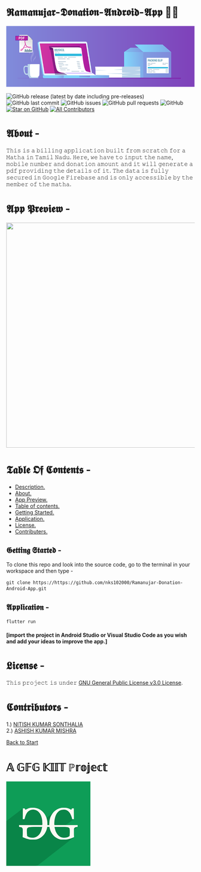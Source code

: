  <a name="title"></a>
 # 𝕽𝖆𝖒𝖆𝖓𝖚𝖏𝖆𝖗-𝕯𝖔𝖓𝖆𝖙𝖎𝖔𝖓-𝕬𝖓𝖉𝖗𝖔𝖎𝖉-𝕬𝖕𝖕 📑📑
 
![Banner](https://github.com/Sayak11/Ramanujar-Donation-Android-App/blob/main/pic1.png)

![GitHub release (latest by date including pre-releases)](https://img.shields.io/github/v/release/nks102000/Ramanujar-Donation-Android-App?include_prereleases)
![GitHub last commit](https://img.shields.io/github/last-commit/nks102000/Ramanujar-Donation-Android-App)
![GitHub issues](https://img.shields.io/github/issues-raw/nks102000/Ramanujar-Donation-Android-App)
![GitHub pull requests](https://img.shields.io/github/issues-pr/nks102000/Ramanujar-Donation-Android-App)
![GitHub](https://img.shields.io/github/license/nks102000/Ramanujar-Donation-Android-App)
[![Star on GitHub](https://img.shields.io/github/stars/nks102000/Ramanujar-Donation-Android-App.svg?style=social)](https://github.com/all-contributors/all-contributors/stargazers)
 [![All Contributors](https://img.shields.io/badge/all_contributors-2-orange.svg?style=flat-square)](#contributors-)
 
 
 <a name="about"></a>
# 𝕬𝖇𝖔𝖚𝖙 -
𝚃𝚑𝚒𝚜 𝚒𝚜 𝚊 𝚋𝚒𝚕𝚕𝚒𝚗𝚐 𝚊𝚙𝚙𝚕𝚒𝚌𝚊𝚝𝚒𝚘𝚗 𝚋𝚞𝚒𝚕𝚝 𝚏𝚛𝚘𝚖 𝚜𝚌𝚛𝚊𝚝𝚌𝚑 𝚏𝚘𝚛 𝚊 𝙼𝚊𝚝𝚑𝚊 𝚒𝚗 𝚃𝚊𝚖𝚒𝚕 𝙽𝚊𝚍𝚞.
𝙷𝚎𝚛𝚎, 𝚠𝚎 𝚑𝚊𝚟𝚎 𝚝𝚘 𝚒𝚗𝚙𝚞𝚝 𝚝𝚑𝚎 𝚗𝚊𝚖𝚎, 𝚖𝚘𝚋𝚒𝚕𝚎 𝚗𝚞𝚖𝚋𝚎𝚛 𝚊𝚗𝚍 𝚍𝚘𝚗𝚊𝚝𝚒𝚘𝚗 𝚊𝚖𝚘𝚞𝚗𝚝 𝚊𝚗𝚍 𝚒𝚝 𝚠𝚒𝚕𝚕 𝚐𝚎𝚗𝚎𝚛𝚊𝚝𝚎 𝚊 𝚙𝚍𝚏 𝚙𝚛𝚘𝚟𝚒𝚍𝚒𝚗𝚐 𝚝𝚑𝚎 𝚍𝚎𝚝𝚊𝚒𝚕𝚜 𝚘𝚏 𝚒𝚝. 𝚃𝚑𝚎 𝚍𝚊𝚝𝚊 𝚒𝚜 𝚏𝚞𝚕𝚕𝚢 𝚜𝚎𝚌𝚞𝚛𝚎𝚍 𝚒𝚗 𝙶𝚘𝚘𝚐𝚕𝚎 𝙵𝚒𝚛𝚎𝚋𝚊𝚜𝚎 𝚊𝚗𝚍 𝚒𝚜 𝚘𝚗𝚕𝚢 𝚊𝚌𝚌𝚎𝚜𝚜𝚒𝚋𝚕𝚎 𝚋𝚢 𝚝𝚑𝚎 𝚖𝚎𝚖𝚋𝚎𝚛 𝚘𝚏 𝚝𝚑𝚎 𝚖𝚊𝚝𝚑𝚊.

<a name="preview"></a>
# 𝕬𝖕𝖕 𝕻𝖗𝖊𝖛𝖎𝖊𝖜 -
<img src="https://media.giphy.com/media/IZUmj5QuWTF4C0EzAK/giphy.gif" width="600" height="600"/>

<a name="contents"></a>
# 𝕿𝖆𝖇𝖑𝖊 𝕺𝖋 𝕮𝖔𝖓𝖙𝖊𝖓𝖙𝖘 -

- [Description. ](#title)
- [About.](#about)
- [App Preview.](#preview)
- [Table of contents.](#contents)
- [Getting Started.](#getting-started)
-  [Application.](#application)
- [License.](#license)
- [Contributers.](#contributors)
 
 <a name="getting-started"></a>
  ## 𝕲𝖊𝖙𝖙𝖎𝖓𝖌 𝕾𝖙𝖆𝖗𝖙𝖊𝖉 -

To clone this repo and look into the source code, go to the terminal in your workspace and then type -
```
git clone https://https://github.com/nks102000/Ramanujar-Donation-Android-App.git
```
<a name="application"></a>
## 𝕬𝖕𝖕𝖑𝖎𝖈𝖆𝖙𝖎𝖔𝖓 -
```
flutter run 
```
#### [import the project in Android Studio or Visual Studio Code as you wish and add your ideas to improve the app.]


<a name="license"></a>
# 𝕷𝖎𝖈𝖊𝖓𝖘𝖊 -
𝚃𝚑𝚒𝚜 𝚙𝚛𝚘𝚓𝚎𝚌𝚝 𝚒𝚜 𝚞𝚗𝚍𝚎𝚛 [GNU General Public License v3.0 License](https://github.com/nks102000/Ramanujar-Donation-Android-App/blob/add-license-1/LICENSE).

<a name="contributors"></a>
# 𝕮𝖔𝖓𝖙𝖗𝖎𝖇𝖚𝖙𝖔𝖗𝖘 -
1.) [NITISH KUMAR SONTHALIA](https://github.com/nks102000#hi-there--im-nitish-kumar-sonthalianks102000)  
2.) [ASHISH KUMAR MISHRA](https://github.com/ashishmishra-bitr)  

[Back to Start](#title)

# 𝔸 𝔾𝔽𝔾 𝕂𝕀𝕀𝕋 ℙ𝕣𝕠𝕛𝕖𝕔𝕥   
![Banner](https://github.com/Sayak11/theGeekBot/blob/master/gfgicon.png)  

